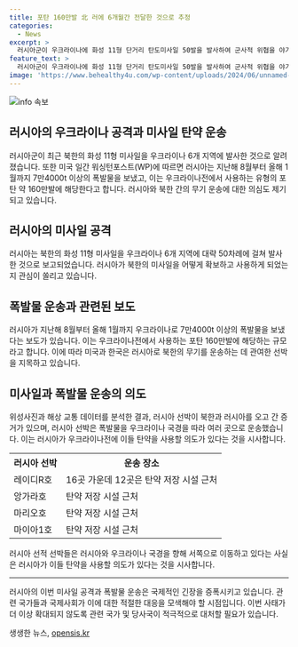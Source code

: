 ```yaml
---
title: 포탄 160만발 北 러에 6개월간 전달한 것으로 추정
categories:
  - News
excerpt: >
  러시아군이 우크라이나에 화성 11형 단거리 탄도미사일 50발을 발사하여 군사적 위협을 야기했다고 우크라이나 언론 보도. 미국 언론은 러시아가 지난해 8월부터 1월까지 7만4000t 이상의 폭발물을 북한으로부터 수입했으며, 이는 우크라이나전에서 사용되는 탄약 약 160만발에 상응한다고 전함. 폭발물은 러시아 도착 후 우크라이나 인근 서부 국경에서 보급됐으며, 러시아 선박이 북한과 오고 간 증거도 확인됨. 
feature_text: >
  러시아군이 우크라이나에 화성 11형 단거리 탄도미사일 50발을 발사하여 군사적 위협을 야기했다고 우크라이나 언론 보도. 미국 언론은 러시아가 지난해 8월부터 1월까지 7만4000t 이상의 폭발물을 북한으로부터 수입했으며, 이는 우크라이나전에서 사용되는 탄약 약 160만발에 상응한다고 전함. 폭발물은 러시아 도착 후 우크라이나 인근 서부 국경에서 보급됐으며, 러시아 선박이 북한과 오고 간 증거도 확인됨. 
image: 'https://www.behealthy4u.com/wp-content/uploads/2024/06/unnamed-file.png'
---
```


<p><img src="https://www.behealthy4u.com/wp-content/uploads/2024/06/unnamed-file.png" alt="info 속보" /></p>

<h2 data-ke-size="size26">러시아의 우크라이나 공격과 미사일 탄약 운송</h2>

<p data-ke-size="size16">러시아군이 최근 북한의 화성 11형 미사일을 우크라이나 6개 지역에 발사한 것으로 알려졌습니다. 또한 미국 일간 워싱턴포스트(WP)에 따르면 러시아는 지난해 8월부터 올해 1월까지 7만4000t 이상의 폭발물을 보냈고, 이는 우크라이나전에서 사용하는 유형의 포탄 약 160만발에 해당한다고 합니다. 러시아와 북한 간의 무기 운송에 대한 의심도 제기되고 있습니다.</p>

<h2 data-ke-size="size24">러시아의 미사일 공격</h2>

<p data-ke-size="size16">러시아는 북한의 화성 11형 미사일을 우크라이나 6개 지역에 대략 50차례에 걸쳐 발사한 것으로 보고되었습니다. 러시아가 북한의 미사일을 어떻게 확보하고 사용하게 되었는지 관심이 쏠리고 있습니다.</p>

<h2 data-ke-size="size24">폭발물 운송과 관련된 보도</h2>

<p data-ke-size="size16">러시아가 지난해 8월부터 올해 1월까지 우크라이나로 7만4000t 이상의 폭발물을 보냈다는 보도가 있습니다. 이는 우크라이나전에서 사용하는 포탄 160만발에 해당하는 규모라고 합니다. 이에 따라 미국과 한국은 러시아로 북한의 무기를 운송하는 데 관여한 선박을 지목하고 있습니다.</p>

<h2 data-ke-size="size24">미사일과 폭발물 운송의 의도</h2>

<p data-ke-size="size16">위성사진과 해상 교통 데이터를 분석한 결과, 러시아 선박이 북한과 러시아를 오고 간 증거가 있으며, 러시아 선박은 폭발물을 우크라이나 국경을 따라 여러 곳으로 운송했습니다. 이는 러시아가 우크라이나전에 이들 탄약을 사용할 의도가 있다는 것을 시사합니다.</p>

<table>
    <tr>
        <th>러시아 선박</th>
        <th>운송 장소</th>
    </tr>
    <tr>
        <td>레이디R호</td>
        <td>16곳 가운데 12곳은 탄약 저장 시설 근처</td>
    </tr>
    <tr>
        <td>앙가라호</td>
        <td>탄약 저장 시설 근처</td>
    </tr>
    <tr>
        <td>마리오호</td>
        <td>탄약 저장 시설 근처</td>
    </tr>
    <tr>
        <td>마이아1호</td>
        <td>탄약 저장 시설 근처</td>
    </tr>
</table>

<p data-ke-size="size16">러시아 선적 선박들은 러시아와 우크라이나 국경을 향해 서쪽으로 이동하고 있다는 사실은 러시아가 이들 탄약을 사용할 의도가 있다는 것을 시사합니다.</p>

<hr data-ke-size="size16">

<p data-ke-size="size16">러시아의 이번 미사일 공격과 폭발물 운송은 국제적인 긴장을 증폭시키고 있습니다. 관련 국가들과 국제사회가 이에 대한 적절한 대응을 모색해야 할 시점입니다. 이번 사태가 더 이상 확대되지 않도록 관련 국가 및 당사국이 적극적으로 대처할 필요가 있습니다.</p>
생생한 뉴스, <a href="https://opensis.kr" rel="dofollow">opensis.kr</a>


